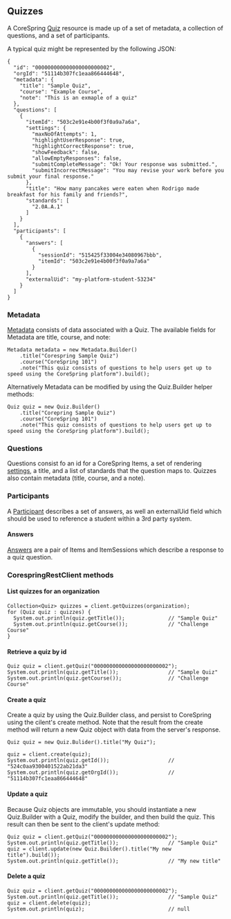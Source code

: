 ## Quizzes

A CoreSpring [Quiz](/src/main/java/org/corespring/resource/Quiz.java) resource is made up of a set of metadata, a
collection of questions, and a set of participants.

A typical quiz might be represented by the following JSON:

    {
      "id": "000000000000000000000002",
      "orgId": "51114b307fc1eaa866444648",
      "metadata": {
        "title": "Sample Quiz",
        "course": "Example Course",
        "note": "This is an exmaple of a quiz"
      },
      "questions": [
        {
          "itemId": "503c2e91e4b00f3f0a9a7a6a",
          "settings": {
            "maxNoOfAttempts": 1,
            "highlightUserResponse": true,
            "highlightCorrectResponse": true,
            "showFeedback": false,
            "allowEmptyResponses": false,
            "submitCompleteMessage": "Ok! Your response was submitted.",
            "submitIncorrectMessage": "You may revise your work before you submit your final response."
          },
          "title": "How many pancakes were eaten when Rodrigo made breakfast for his family and friends?",
          "standards": [
            "2.0A.A.1"
          ]
        }
      ],
      "participants": [
        {
          "answers": [
            {
              "sessionId": "515425f33004e34080967bbb",
              "itemId": "503c2e91e4b00f3f0a9a7a6a"
            }
          ],
          "externalUid": "my-platform-student-53234"
        }
      ]
    }

### Metadata

[Metadata](/src/main/java/org/corespring/resource/Metadata.java) consists of data associated with a Quiz. The available
fields for Metadata are title, course, and note:

    Metadata metadata = new Metadata.Builder()
        .title("Corespring Sample Quiz")
        .course("CoreSpring 101")
        .note("This quiz consists of questions to help users get up to speed using the CoreSpring platform").build();


Alternatively Metadata can be modified by using the Quiz.Builder helper methods:

    Quiz quiz = new Quiz.Builder()
        .title("Corepring Sample Quiz")
        .course("CoreSpring 101")
        .note("This quiz consists of questions to help users get up to speed using the CoreSpring platform").build();


### Questions

Questions consist fo an id for a CoreSpring Items, a set of rendering [settings](/doc/resources/settings.md), a title,
and a list of standards that the question maps to. Quizzes also contain metadata (title, course, and a note).

### Participants

A [Participant](/src/main/java/org/corespring/resource/question/Participant.java) describes a set of answers, as well an
externalUid field which should be used to reference a student within a 3rd party system.

#### Answers

[Answers](/src/main/java/org/corespring/resource/question/Answer.java) are a pair of Items and
ItemSessions which describe a response to a quiz question.


### CorespringRestClient methods

#### List quizzes for an organization

    Collection<Quiz> quizzes = client.getQuizzes(organization);
    for (Quiz quiz : quizzes) {
      System.out.println(quiz.getTitle());              // "Sample Quiz"
      System.out.println(quiz.getCourse());             // "Challenge Course"
    }


#### Retrieve a quiz by id

    Quiz quiz = client.getQuiz("000000000000000000000002");
    System.out.println(quiz.getTitle());                // "Sample Quiz"
    System.out.println(quiz.getCourse());               // "Challenge Course"


#### Create a quiz

Create a quiz by using the Quiz.Builder class, and persist to CoreSpring using the cilent's create method. Note that the
result from the create method will return a new Quiz object with data from the server's response.

    Quiz quiz = new Quiz.Bulider().title("My Quiz");

    quiz = client.create(quiz);
    System.out.println(quiz.getId());                   // "524c0aa9300401522ab21da3"
    System.out.println(quiz.getOrgId());                // "51114b307fc1eaa866444648"


#### Update a quiz

Because Quiz objects are immutable, you should instantiate a new Quiz.Builder with a Quiz, modify the builder, and then
build the quiz. This result can then be sent to the client's update method:

    Quiz quiz = client.getQuiz("000000000000000000000002");
    System.out.println(quiz.getTitle());                // "Sample Quiz"
    quiz = client.update(new Quiz.Builder().title("My new title").build());
    System.out.println(quiz.getTitle());                // "My new title"


#### Delete a quiz

    Quiz quiz = client.getQuiz("000000000000000000000002");
    System.out.println(quiz.getTitle());                // "Sample Quiz"
    quiz = client.delete(quiz);
    System.out.println(quiz);                           // null
